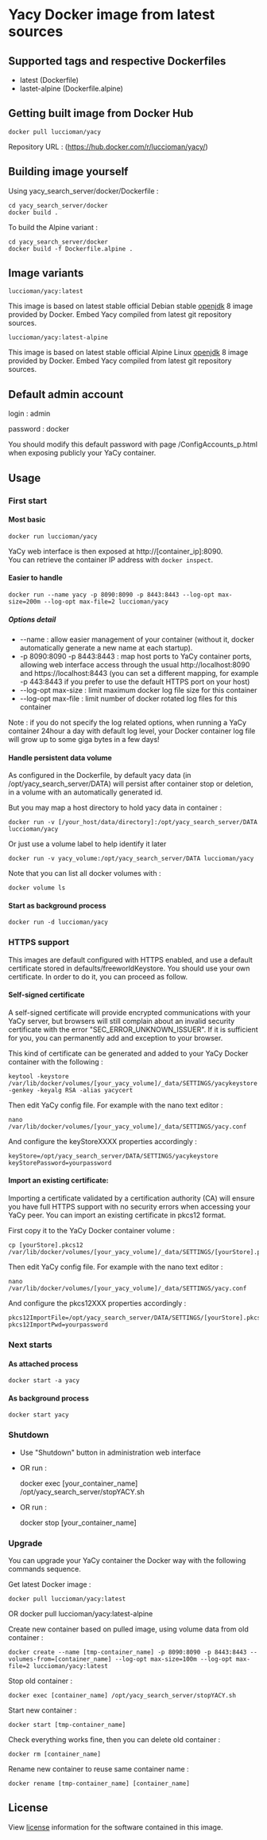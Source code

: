 # Yacy Docker image from latest sources

## Supported tags and respective Dockerfiles

* latest (Dockerfile)
* lastet-alpine (Dockerfile.alpine)

## Getting built image from Docker Hub

	docker pull luccioman/yacy
	
Repository URL : (https://hub.docker.com/r/luccioman/yacy/)

## Building image yourself

Using yacy_search_server/docker/Dockerfile :

	cd yacy_search_server/docker
	docker build .
	
To build the Alpine variant :

	cd yacy_search_server/docker
	docker build -f Dockerfile.alpine .
	
## Image variants

`luccioman/yacy:latest`

This image is based on latest stable official Debian stable [openjdk](https://hub.docker.com/_/openjdk/) 8 image provided by Docker. Embed Yacy compiled from latest git repository sources.

`luccioman/yacy:latest-alpine`

This image is based on latest stable official Alpine Linux [openjdk](https://hub.docker.com/_/openjdk/) 8 image provided by Docker. Embed Yacy compiled from latest git repository sources.
	
## Default admin account

login : admin

password : docker

You should modify this default password with page /ConfigAccounts_p.html when exposing publicly your YaCy container.

## Usage

### First start

#### Most basic

	docker run luccioman/yacy

YaCy web interface is then exposed at http://[container_ip]:8090.	
You can retrieve the container IP address with `docker inspect`.

#### Easier to handle

	docker run --name yacy -p 8090:8090 -p 8443:8443 --log-opt max-size=200m --log-opt max-file=2 luccioman/yacy
	
##### Options detail
	
* --name : allow easier management of your container (without it, docker automatically generate a new name at each startup).
* -p 8090:8090 -p 8443:8443 : map host ports to YaCy container ports, allowing web interface access through the usual http://localhost:8090 and https://localhost:8443 (you can set a different mapping, for example -p 443:8443 if you prefer to use the default HTTPS port on your host)
* --log-opt max-size : limit maximum docker log file size for this container
* --log-opt max-file : limit number of docker rotated log files for this container

Note : if you do not specify the log related options, when running a YaCy container 24hour a day with default log level, your Docker container log file will grow up to some giga bytes in a few days!

#### Handle persistent data volume

As configured in the Dockerfile, by default yacy data (in /opt/yacy_search_server/DATA) will persist after container stop or deletion, in a volume with an automatically generated id.

But you may map a host directory to hold yacy data in container :

	docker run -v [/your_host/data/directory]:/opt/yacy_search_server/DATA luccioman/yacy
	
Or just use a volume label to help identify it later

	docker run -v yacy_volume:/opt/yacy_search_server/DATA luccioman/yacy

Note that you can list all docker volumes with :

	docker volume ls

#### Start as background process

	docker run -d luccioman/yacy
	
### HTTPS support

This images are default configured with HTTPS enabled, and use a default certificate stored in defaults/freeworldKeystore. You should use your own certificate. In order to do it, you can proceed as follow.

#### Self-signed certificate

A self-signed certificate will provide encrypted communications with your YaCy server, but browsers will still complain about an invalid security certificate with the error "SEC_ERROR_UNKNOWN_ISSUER". If it is sufficient for you, you can permanently add and exception to your browser.

This kind of certificate can be generated and added to your YaCy Docker container with the following :

	keytool -keystore /var/lib/docker/volumes/[your_yacy_volume]/_data/SETTINGS/yacykeystore -genkey -keyalg RSA -alias yacycert
	
Then edit YaCy config file. For example with the nano text editor :

	nano /var/lib/docker/volumes/[your_yacy_volume]/_data/SETTINGS/yacy.conf

And configure the keyStoreXXXX properties accordingly :

	keyStore=/opt/yacy_search_server/DATA/SETTINGS/yacykeystore
	keyStorePassword=yourpassword
	
#### Import an existing certificate:

Importing a certificate validated by a certification authority (CA) will ensure you have full HTTPS support with no security errors when accessing your YaCy peer. You can import an existing certificate in pkcs12 format.

First copy it to the YaCy Docker container volume :

	cp [yourStore].pkcs12 /var/lib/docker/volumes/[your_yacy_volume]/_data/SETTINGS/[yourStore].pkcs12
	
Then edit YaCy config file. For example with the nano text editor :

	nano /var/lib/docker/volumes/[your_yacy_volume]/_data/SETTINGS/yacy.conf

And configure the pkcs12XXX properties accordingly :

	pkcs12ImportFile=/opt/yacy_search_server/DATA/SETTINGS/[yourStore].pkcs12
	pkcs12ImportPwd=yourpassword

### Next starts

#### As attached process

	docker start -a yacy
	
#### As background process

	docker start yacy

### Shutdown

* Use "Shutdown" button in administration web interface
* OR run :

	docker exec [your_container_name] /opt/yacy_search_server/stopYACY.sh
	
* OR run :

	docker stop [your_container_name]
	
### Upgrade

You can upgrade your YaCy container the Docker way with the following commands sequence.

Get latest Docker image :

	docker pull luccioman/yacy:latest
OR 
	docker pull luccioman/yacy:latest-alpine
	
Create new container based on pulled image, using volume data from old container :
	
	docker create --name [tmp-container_name] -p 8090:8090 -p 8443:8443 --volumes-from=[container_name] --log-opt max-size=100m --log-opt max-file=2 luccioman/yacy:latest
	
Stop old container :

	docker exec [container_name] /opt/yacy_search_server/stopYACY.sh
	

Start new container :

	docker start [tmp-container_name]
	
Check everything works fine, then you can delete old container :
	
	docker rm [container_name]
	
Rename new container to reuse same container name :

	docker rename [tmp-container_name] [container_name]

## License

View [license](https://github.com/yacy/yacy_search_server/blob/master/COPYRIGHT) information for the software contained in this image.